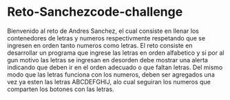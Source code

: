 # Reto-Sanchezcode-challenge
Bienvenido al reto de Andres Sanchez, el cual consiste en llenar los contenedores de letras y numeros respectivmente respetando que se ingresen en orden tanto numeros como letras. El reto consiste  en desarrollar un programa que ingrese las letras en orden alfabetico y si por al gun motivo las letras se ingresan en desorden debe mostrar una alerta indicando que deben ir en el orden adecuado o que faltan letras. Del mismo modo que las letras funciona con los numeros, deben ser agregados una vez ya esten las letras ABCDEFGHIJ, alo cual seguiran los numeros que comparten los botones con las letras.
